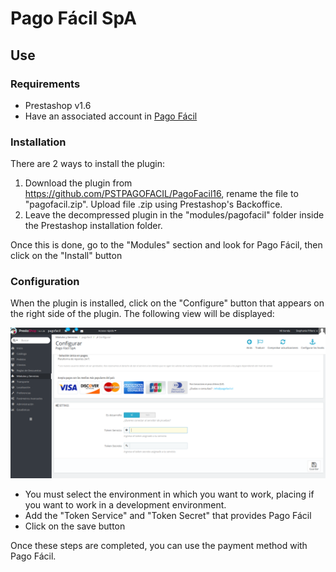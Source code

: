 # Pago Fácil SpA

## Use
### Requirements

- Prestashop v1.6
- Have an associated account in [Pago Fácil](https://dashboard.pagofacil.cl/)

### Installation


There are 2 ways to install the plugin:

1) Download the plugin from https://github.com/PSTPAGOFACIL/PagoFacil16, rename the file to "pagofacil.zip". Upload file .zip  using Prestashop's Backoffice.
2) Leave the decompressed plugin in the "modules/pagofacil" folder inside the Prestashop installation folder.


Once this is done, go to the "Modules" section and look for Pago Fácil, then click on the "Install" button

### Configuration

When the plugin is installed, click on the "Configure" button that appears on the right side of the plugin. The following view will be displayed:

![Screenshot](readme/config.png)

- You must select the environment in which you want to work, placing if you want to work in a development environment.
- Add the "Token Service" and "Token Secret" that provides Pago Fácil
- Click on the save button

Once these steps are completed, you can use the payment method with Pago Fácil.
